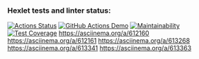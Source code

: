 ### Hexlet tests and linter status:
[![Actions Status](https://github.com/Mi4utka/frontend-project-46/workflows/hexlet-check/badge.svg)](https://github.com/Mi4utka/frontend-project-46/actions)
[![GitHub Actions Demo](https://github.com/Mi4utka/frontend-project-46/actions/workflows/github-actions-demo.yml/badge.svg)](https://github.com/Mi4utka/frontend-project-46/actions/workflows/github-actions-demo.yml)
[![Maintainability](https://api.codeclimate.com/v1/badges/eb5f22cf7a2dd569f213/maintainability)](https://codeclimate.com/github/Mi4utka/frontend-project-46/maintainability)
[![Test Coverage](https://api.codeclimate.com/v1/badges/eb5f22cf7a2dd569f213/test_coverage)](https://codeclimate.com/github/Mi4utka/frontend-project-46/test_coverage)
https://asciinema.org/a/612160
https://asciinema.org/a/612161
https://asciinema.org/a/613268
https://asciinema.org/a/613341
https://asciinema.org/a/613363